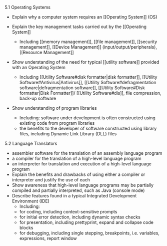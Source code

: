 5.1 Operating Systems 

- Explain why a computer system requires an [[Operating System]] (OS) 

- Explain the key management tasks carried out by the [[Operating System]] 
	- Including [[memory management]], [[file management]], [[security management]], [[Device Management]] (input/output/peripherals), [[Resource Management]] 
- Show understanding of the need for typical [[utility software]] provided with an Operating System 
	- Including [[Utility Software#disk formatter|disk formatter]], [[Utility Software#Antivirus|Antivirus]], [[Utility Software#defragmentation software|defragmentation software]], [[Utility Software#Disk formatter|Disk Formatter]]/ [[Utility Software#dis]], file compression, back-up software 
- Show understanding of program libraries 
	- Including: software under development is often constructed using existing code from program libraries 
	- the benefits to the developer of software constructed using library files, including Dynamic Link Library (DLL) files

5.2 Language Translators

- assembler software for the translation of an assembly language program 
- a compiler for the translation of a high-level language program 
- an interpreter for translation and execution of a high-level language program
- Explain the benefits and drawbacks of using either a compiler or interpreter and justify the use of each 
- Show awareness that high-level language programs may be partially compiled and partially interpreted, such as Java (console mode) 
- Describe features found in a typical Integrated Development Environment (IDE) 
	- Including: 
	- for coding, including context-sensitive prompts  
	- for initial error detection, including dynamic syntax checks 
	- for presentation, including prettyprint, expand and collapse code blocks 
	- for debugging, including single stepping, breakpoints, i.e. variables, expressions, report window